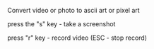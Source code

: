 Convert video or photo to asсii art or pixel art

press the "s" key - take a screenshot

press "r" key - record video (ESC - stop record)
